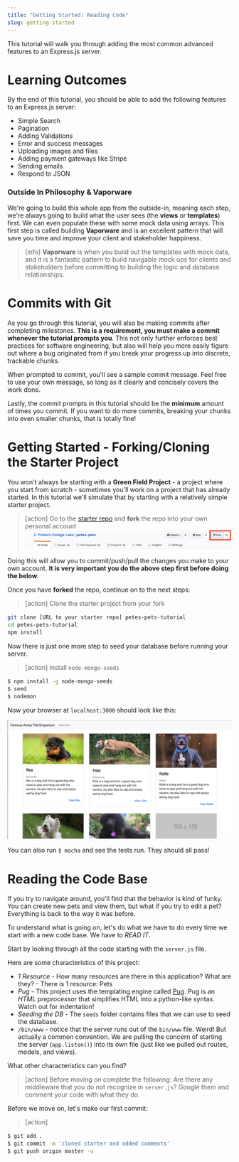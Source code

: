 ```yaml
---
title: "Getting Started: Reading Code"
slug: getting-started
---
```


This tutorial will walk you through adding the most common advanced features to an Express.js server.

# Learning Outcomes

By the end of this tutorial, you should be able to add the following features to an Express.js server:

 * Simple Search
 * Pagination
 * Adding Validations
 * Error and success messages
 * Uploading images and files
 * Adding payment gateways like Stripe
 * Sending emails
 * Respond to JSON

### Outside In Philosophy & Vaporware

We're going to build this whole app from the outside-in, meaning each step, we're always going to build what the user sees (the **views** or **templates**) first. We can even populate these with some mock data using arrays. This first step is called building **Vaporware** and is an excellent pattern that will save you time and improve your client and stakeholder happiness.

> [info]
**Vaporware** is when you build out the templates with mock data, and it is a fantastic pattern to build navigable mock ups for clients and stakeholders before committing to building the logic and database relationships.

# Commits with Git

As you go through this tutorial, you will also be making commits after completing milestones. **This is a requirement, you must make a commit whenever the tutorial prompts you**. This not only further enforces best practices for software engineering, but also will help you more easily figure out where a bug originated from if you break your progress up into discrete, trackable chunks.

When prompted to commit, you'll see a sample commit message. Feel free to use your own message, so long as it clearly and concisely covers the work done.

Lastly, the commit prompts in this tutorial should be the **minimum** amount of times you commit. If you want to do more commits, breaking your chunks into even smaller chunks, that is totally fine!

# Getting Started - Forking/Cloning the Starter Project

You won't always be starting with a **Green Field Project** - a project where you start from scratch - sometimes you'll work on a project that has already started. In this tutorial we'll simulate that by starting with a relatively simple starter project.

>[action]
> Go to the [starter repo](https://github.com/Product-College-Labs/petes-pets) and **fork** the repo into your own personal account
> ![fork-github](assets/fork-github.png)

Doing this will allow you to commit/push/pull the changes you make to your own account. **It is very important you do the above step first before doing the below**.

Once you have **forked** the repo, continue on to the next steps:

> [action]
> Clone the starter project from your fork
>
```bash
git clone [URL to your starter repo] petes-pets-tutorial
cd petes-pets-tutorial
npm install
```

Now there is just one more step to seed your database before running your server.

> [action]
> Install `node-mongo-seeds`
>
```bash
$ npm install -g node-mongo-seeds
$ seed
$ nodemon
```

Now your browser at `localhost:3000` should look like this:

![petes-pets](assets/petes-pets.png)

You can also run `$ mocha` and see the tests run. They should all pass!

# Reading the Code Base

If you try to navigate around, you'll find that the behavior is kind of funky. You can create new pets and view them, but what if you try to edit a pet? Everything is back to the way it was before.

To understand what is going on, let's do what we have to do every time we start with a new code base. We have to *READ IT*.

Start by looking through all the code starting with the `server.js` file.

Here are some characteristics of this project:

* *1 Resource* - How many resources are there in this application? What are they? - There is 1 resource: Pets
* *Pug* - This project uses the templating engine called [Pug](https://pugjs.org/api/getting-started.html). Pug is an *HTML preprocessor* that simplifies HTML into a python-like syntax. Watch out for indentation!
* *Seeding the DB* - The `seeds` folder contains files that we can use to seed the database.
* `/bin/www` - notice that the server runs out of the `bin/www` file. Weird! But actually a common convention. We are pulling the concern of starting the server (`app.listen()`) into its own file (just like we pulled out routes, models, and views).

What other characteristics can you find?

> [action]
> Before moving on complete the following:
> Are there any middleware that you do not recognize in `server.js`? Google them and comment your code with what they do.

Before we move on, let's make our first commit:

>[action]
>
```bash
$ git add .
$ git commit -m 'cloned starter and added comments'
$ git push origin master -u
```
